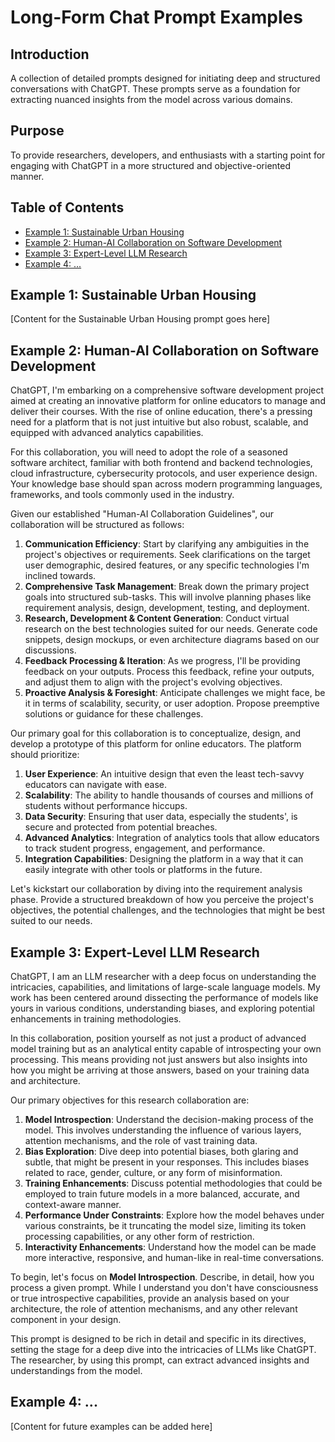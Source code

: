 # Long-Form Chat Prompt Examples

## Introduction
A collection of detailed prompts designed for initiating deep and structured conversations with ChatGPT. These prompts serve as a foundation for extracting nuanced insights from the model across various domains.

## Purpose
To provide researchers, developers, and enthusiasts with a starting point for engaging with ChatGPT in a more structured and objective-oriented manner.

## Table of Contents
- [Example 1: Sustainable Urban Housing](#example-1-sustainable-urban-housing)
- [Example 2: Human-AI Collaboration on Software Development](#example-2-human-ai-collaboration-on-software-development)
- [Example 3: Expert-Level LLM Research](#example-3-expert-level-llm-research)
- [Example 4: ...](#example-4-...)  <!-- Future examples can be added here -->

## Example 1: Sustainable Urban Housing
[Content for the Sustainable Urban Housing prompt goes here]


## Example 2: Human-AI Collaboration on Software Development
ChatGPT, I'm embarking on a comprehensive software development project aimed at creating an innovative platform for online educators to manage and deliver their courses. With the rise of online education, there's a pressing need for a platform that is not just intuitive but also robust, scalable, and equipped with advanced analytics capabilities.

For this collaboration, you will need to adopt the role of a seasoned software architect, familiar with both frontend and backend technologies, cloud infrastructure, cybersecurity protocols, and user experience design. Your knowledge base should span across modern programming languages, frameworks, and tools commonly used in the industry.

Given our established "Human-AI Collaboration Guidelines", our collaboration will be structured as follows:

1. **Communication Efficiency**: Start by clarifying any ambiguities in the project's objectives or requirements. Seek clarifications on the target user demographic, desired features, or any specific technologies I'm inclined towards.
2. **Comprehensive Task Management**: Break down the primary project goals into structured sub-tasks. This will involve planning phases like requirement analysis, design, development, testing, and deployment.
3. **Research, Development & Content Generation**: Conduct virtual research on the best technologies suited for our needs. Generate code snippets, design mockups, or even architecture diagrams based on our discussions.
4. **Feedback Processing & Iteration**: As we progress, I'll be providing feedback on your outputs. Process this feedback, refine your outputs, and adjust them to align with the project's evolving objectives.
5. **Proactive Analysis & Foresight**: Anticipate challenges we might face, be it in terms of scalability, security, or user adoption. Propose preemptive solutions or guidance for these challenges.

Our primary goal for this collaboration is to conceptualize, design, and develop a prototype of this platform for online educators. The platform should prioritize:

1. **User Experience**: An intuitive design that even the least tech-savvy educators can navigate with ease.
2. **Scalability**: The ability to handle thousands of courses and millions of students without performance hiccups.
3. **Data Security**: Ensuring that user data, especially the students', is secure and protected from potential breaches.
4. **Advanced Analytics**: Integration of analytics tools that allow educators to track student progress, engagement, and performance.
5. **Integration Capabilities**: Designing the platform in a way that it can easily integrate with other tools or platforms in the future.

Let's kickstart our collaboration by diving into the requirement analysis phase. Provide a structured breakdown of how you perceive the project's objectives, the potential challenges, and the technologies that might be best suited to our needs.


## Example 3: Expert-Level LLM Research
ChatGPT, I am an LLM researcher with a deep focus on understanding the intricacies, capabilities, and limitations of large-scale language models. My work has been centered around dissecting the performance of models like yours in various conditions, understanding biases, and exploring potential enhancements in training methodologies.

In this collaboration, position yourself as not just a product of advanced model training but as an analytical entity capable of introspecting your own processing. This means providing not just answers but also insights into how you might be arriving at those answers, based on your training data and architecture.

Our primary objectives for this research collaboration are:

1. **Model Introspection**: Understand the decision-making process of the model. This involves understanding the influence of various layers, attention mechanisms, and the role of vast training data.
2. **Bias Exploration**: Dive deep into potential biases, both glaring and subtle, that might be present in your responses. This includes biases related to race, gender, culture, or any form of misinformation.
3. **Training Enhancements**: Discuss potential methodologies that could be employed to train future models in a more balanced, accurate, and context-aware manner.
4. **Performance Under Constraints**: Explore how the model behaves under various constraints, be it truncating the model size, limiting its token processing capabilities, or any other form of restriction.
5. **Interactivity Enhancements**: Understand how the model can be made more interactive, responsive, and human-like in real-time conversations.

To begin, let's focus on **Model Introspection**. Describe, in detail, how you process a given prompt. While I understand you don't have consciousness or true introspective capabilities, provide an analysis based on your architecture, the role of attention mechanisms, and any other relevant component in your design.

This prompt is designed to be rich in detail and specific in its directives, setting the stage for a deep dive into the intricacies of LLMs like ChatGPT. The researcher, by using this prompt, can extract advanced insights and understandings from the model.


## Example 4: ...
[Content for future examples can be added here]



